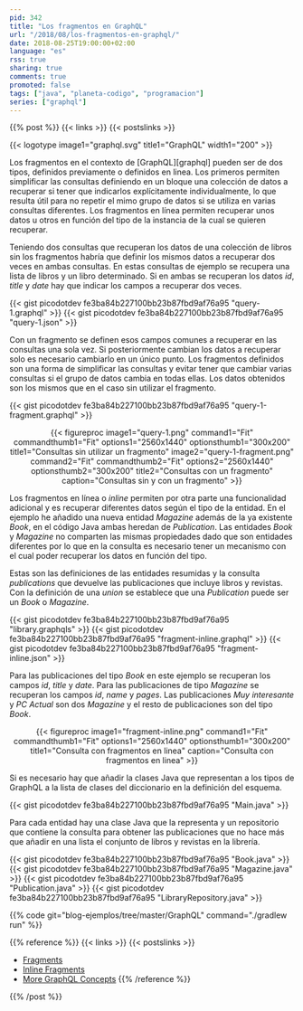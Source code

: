 ```yaml
---
pid: 342
title: "Los fragmentos en GraphQL"
url: "/2018/08/los-fragmentos-en-graphql/"
date: 2018-08-25T19:00:00+02:00
language: "es"
rss: true
sharing: true
comments: true
promoted: false
tags: ["java", "planeta-codigo", "programacion"]
series: ["graphql"]
---
```


{{% post %}}
{{< links >}}
{{< postslinks >}}

{{< logotype image1="graphql.svg" title1="GraphQL" width1="200" >}}

Los fragmentos en el contexto de [GraphQL][graphql] pueden ser de dos tipos, definidos previamente o definidos en linea. Los primeros permiten simplificar las consultas definiendo en un bloque una colección de datos a recuperar si tener que indicarlos explícitamente individualmente, lo que resulta útil para no repetir el mimo grupo de datos si se utiliza en varias consultas diferentes. Los fragmentos en línea permiten recuperar unos datos u otros en función del tipo de la instancia de la cual se quieren recuperar.

Teniendo dos consultas que recuperan los datos de una colección de libros sin los fragmentos habría que definir los mismos datos a recuperar dos veces en ambas consultas. En estas consultas de ejemplo se recupera una lista de libros y un libro determinado. Si en ambas se recuperan los datos _id_, _title_ y _date_ hay que indicar los campos a recuperar dos veces.

{{< gist picodotdev fe3ba84b227100bb23b87fbd9af76a95 "query-1.graphql" >}}
{{< gist picodotdev fe3ba84b227100bb23b87fbd9af76a95 "query-1.json" >}}

Con un fragmento se definen esos campos comunes a recuperar en las consultas una sola vez. Si posteriormente cambian los datos a recuperar solo es necesario cambiarlo en un único punto. Los fragmentos definidos son una forma de simplificar las consultas y evitar tener que cambiar varias consultas si el grupo de datos cambia en todas ellas. Los datos obtenidos son los mismos que en el caso sin utilizar el fragmento.

{{< gist picodotdev fe3ba84b227100bb23b87fbd9af76a95 "query-1-fragment.graphql" >}}

<div class="media" style="text-align: center;">
    {{< figureproc
        image1="query-1.png" command1="Fit" commandthumb1="Fit" options1="2560x1440" optionsthumb1="300x200" title1="Consultas sin utilizar un fragmento"
        image2="query-1-fragment.png" command2="Fit" commandthumb2="Fit" options2="2560x1440" optionsthumb2="300x200" title2="Consultas con un fragmento"
        caption="Consultas sin y con un fragmento" >}}
</div>

Los fragmentos en línea o _inline_ permiten por otra parte una funcionalidad adicional y es recuperar diferentes datos según el tipo de la entidad. En el ejemplo he añadido una nueva entidad _Magazine_ además de la ya existente _Book_, en el código Java ambas heredan de _Publication_. Las entidades _Book_ y _Magazine_ no comparten las mismas propiedades dado que son entidades diferentes por lo que en la consulta es necesario tener un mecanismo con el cual poder recuperar los datos en función del tipo.

Estas son las definiciones de las entidades resumidas y la consulta _publications_ que devuelve las publicaciones que incluye libros y revistas. Con la definición de una _union_ se establece que una _Publication_ puede ser un _Book_ o _Magazine_.

{{< gist picodotdev fe3ba84b227100bb23b87fbd9af76a95 "library.graphqls" >}}
{{< gist picodotdev fe3ba84b227100bb23b87fbd9af76a95 "fragment-inline.graphql" >}}
{{< gist picodotdev fe3ba84b227100bb23b87fbd9af76a95 "fragment-inline.json" >}}

Para las publicaciones del tipo _Book_ en este ejemplo se recuperan los campos _id_, _title_ y _date_. Para las publicaciones de tipo _Magazine_ se recuperan los campos _id_, _name_ y _pages_. Las publicaciones _Muy interesante_ y _PC Actual_ son dos _Magazine_ y el resto de publicaciones son del tipo _Book_.

<div class="media" style="text-align: center;">
    {{< figureproc
        image1="fragment-inline.png" command1="Fit" commandthumb1="Fit" options1="2560x1440" optionsthumb1="300x200" title1="Consulta con fragmentos en linea"
        caption="Consulta con fragmentos en linea" >}}
</div>

Si es necesario hay que añadir la clases Java que representan a los tipos de GraphQL a la lista de clases del diccionario en la definición del esquema.

{{< gist picodotdev fe3ba84b227100bb23b87fbd9af76a95 "Main.java" >}}

Para cada entidad hay una clase Java que la representa y un repositorio que contiene la consulta para obtener las publicaciones que no hace más que añadir en una lista el conjunto de libros y revistas en la librería.

{{< gist picodotdev fe3ba84b227100bb23b87fbd9af76a95 "Book.java" >}}
{{< gist picodotdev fe3ba84b227100bb23b87fbd9af76a95 "Magazine.java" >}}
{{< gist picodotdev fe3ba84b227100bb23b87fbd9af76a95 "Publication.java" >}}
{{< gist picodotdev fe3ba84b227100bb23b87fbd9af76a95 "LibraryRepository.java" >}}

{{% code git="blog-ejemplos/tree/master/GraphQL" command="./gradlew run" %}}

{{% reference %}}
{{< links >}}
{{< postslinks >}}
* [Fragments](https://graphql.org/learn/queries/#fragments)
* [Inline Fragments](https://graphql.org/learn/queries/#inline-fragments)
* [More GraphQL Concepts](https://www.howtographql.com/advanced/2-more-graphql-concepts/)
{{% /reference %}}

{{% /post %}}
